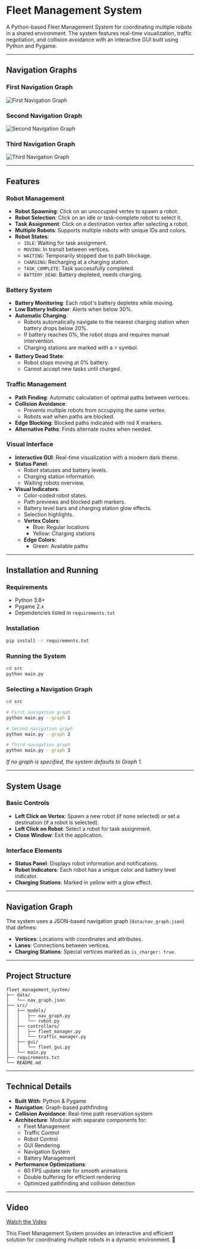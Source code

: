 # Fleet Management System

A Python-based Fleet Management System for coordinating multiple robots in a shared environment. The system features real-time visualization, traffic negotiation, and collision avoidance with an interactive GUI built using Python and Pygame.

---

## Navigation Graphs

### First Navigation Graph
![First Navigation Graph](goat1.jpg)

### Second Navigation Graph
![Second Navigation Graph](goat2.jpg)

### Third Navigation Graph
![Third Navigation Graph](goat3.jpg)

---

## Features

### Robot Management
- **Robot Spawning**: Click on an unoccupied vertex to spawn a robot.
- **Robot Selection**: Click on an idle or task-complete robot to select it.
- **Task Assignment**: Click on a destination vertex after selecting a robot.
- **Multiple Robots**: Supports multiple robots with unique IDs and colors.
- **Robot States**:
  - `IDLE`: Waiting for task assignment.
  - `MOVING`: In transit between vertices.
  - `WAITING`: Temporarily stopped due to path blockage.
  - `CHARGING`: Recharging at a charging station.
  - `TASK_COMPLETE`: Task successfully completed.
  - `BATTERY_DEAD`: Battery depleted, needs charging.

### Battery System
- **Battery Monitoring**: Each robot's battery depletes while moving.
- **Low Battery Indicator**: Alerts when below 30%.
- **Automatic Charging**:
  - Robots automatically navigate to the nearest charging station when battery drops below 20%.
  - If battery reaches 0%, the robot stops and requires manual intervention.
  - Charging stations are marked with a ⚡ symbol.
- **Battery Dead State**:
  - Robot stops moving at 0% battery.
  - Cannot accept new tasks until charged.

### Traffic Management
- **Path Finding**: Automatic calculation of optimal paths between vertices.
- **Collision Avoidance**:
  - Prevents multiple robots from occupying the same vertex.
  - Robots wait when paths are blocked.
- **Edge Blocking**: Blocked paths indicated with red X markers.
- **Alternative Paths**: Finds alternate routes when needed.

### Visual Interface
- **Interactive GUI**: Real-time visualization with a modern dark theme.
- **Status Panel**:
  - Robot statuses and battery levels.
  - Charging station information.
  - Waiting robots overview.
- **Visual Indicators**:
  - Color-coded robot states.
  - Path previews and blocked path markers.
  - Battery level bars and charging station glow effects.
  - Selection highlights.
  - **Vertex Colors**:
    - Blue: Regular locations
    - Yellow: Charging stations
  - **Edge Colors**:
    - Green: Available paths

---

## Installation and Running

### Requirements
- Python 3.8+
- Pygame 2.x
- Dependencies listed in `requirements.txt`

### Installation
```bash
pip install -r requirements.txt
```

### Running the System
```bash
cd src
python main.py
```

### Selecting a Navigation Graph
```bash
cd src

# First navigation graph
python main.py --graph 1

# Second navigation graph
python main.py --graph 2

# Third navigation graph
python main.py --graph 3
```
*If no graph is specified, the system defaults to Graph 1.*

---

## System Usage

### Basic Controls
- **Left Click on Vertex**: Spawn a new robot (if none selected) or set a destination (if a robot is selected).
- **Left Click on Robot**: Select a robot for task assignment.
- **Close Window**: Exit the application.

### Interface Elements
- **Status Panel**: Displays robot information and notifications.
- **Robot Indicators**: Each robot has a unique color and battery level indicator.
- **Charging Stations**: Marked in yellow with a glow effect.

---

## Navigation Graph
The system uses a JSON-based navigation graph (`data/nav_graph.json`) that defines:
- **Vertices**: Locations with coordinates and attributes.
- **Lanes**: Connections between vertices.
- **Charging Stations**: Special vertices marked as `is_charger: true`.

---

## Project Structure
```
fleet_management_system/
├── data/
│   └── nav_graph.json
├── src/
│   ├── models/
│   │   ├── nav_graph.py
│   │   └── robot.py
│   ├── controllers/
│   │   ├── fleet_manager.py
│   │   └── traffic_manager.py
│   ├── gui/
│   │   └── fleet_gui.py
│   └── main.py
├── requirements.txt
└── README.md
```

---

## Technical Details
- **Built With**: Python & Pygame
- **Navigation**: Graph-based pathfinding
- **Collision Avoidance**: Real-time path reservation system
- **Architecture**: Modular with separate components for:
  - Fleet Management
  - Traffic Control
  - Robot Control
  - GUI Rendering
  - Navigation System
  - Battery Management
- **Performance Optimizations**:
  - 60 FPS update rate for smooth animations
  - Double buffering for efficient rendering
  - Optimized pathfinding and collision detection

---
## Video
[Watch the Video](https://drive.google.com/file/d/141KqgvCAwYq4NQOv4zF0yPuhKTsT41gC/view?usp=sharing)

This Fleet Management System provides an interactive and efficient solution for coordinating multiple robots in a dynamic environment. 🚀


